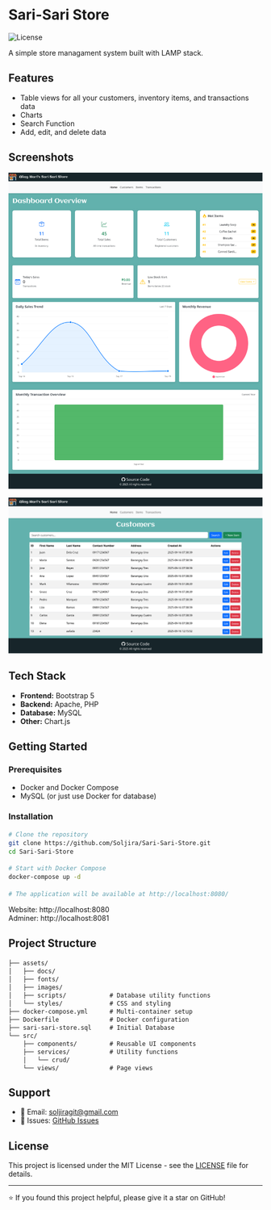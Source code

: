 # Sari-Sari Store

![License](https://img.shields.io/badge/license-MIT-blue.svg)

A simple store managament system built with LAMP stack.

## Features

- Table views for all your customers, inventory items, and transactions data
- Charts
- Search Function
- Add, edit, and delete data

## Screenshots
![Homepage Screenshot](./assets/docs/home.png)

![Features Screenshot](./assets/docs/features.png)

## Tech Stack

- **Frontend:** Bootstrap 5
- **Backend:** Apache, PHP
- **Database:** MySQL
- **Other:** Chart.js

## Getting Started

### Prerequisites

- Docker and Docker Compose
- MySQL (or just use Docker for database)

### Installation

```bash
# Clone the repository
git clone https://github.com/Soljira/Sari-Sari-Store.git
cd Sari-Sari-Store

# Start with Docker Compose
docker-compose up -d

# The application will be available at http://localhost:8080/
```

Website: http://localhost:8080
<br>Adminer: http://localhost:8081

## Project Structure

```
├── assets/
│   ├── docs/
│   ├── fonts/
│   ├── images/
│   ├── scripts/            # Database utility functions
│   └── styles/             # CSS and styling
├── docker-compose.yml      # Multi-container setup
├── Dockerfile              # Docker configuration
├── sari-sari-store.sql     # Initial Database
└── src/
    ├── components/         # Reusable UI components
    ├── services/           # Utility functions
    │   └── crud/   
    └── views/              # Page views
```

## Support

- 📧 Email: soljiragit@gmail.com
- 🐛 Issues: [GitHub Issues](https://github.com/Soljira/Sari-Sari-Store/issuess)

## License

This project is licensed under the MIT License - see the [LICENSE](LICENSE) file for details.

---

⭐ If you found this project helpful, please give it a star on GitHub!
